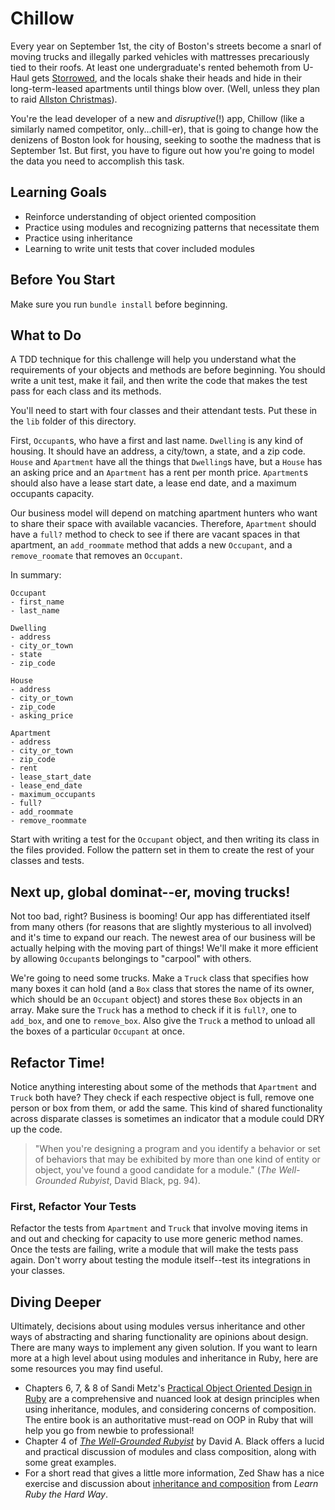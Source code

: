 # Chillow

Every year on September 1st, the city of Boston's streets become a snarl of moving trucks and illegally parked vehicles with mattresses precariously tied to their roofs. At least one undergraduate's rented behemoth from U-Haul gets [Storrowed](http://www.urbandictionary.com/define.php?term=storrowed), and the locals shake their heads and hide in their long-term-leased apartments until things blow over. (Well, unless they plan to raid [Allston Christmas](http://www.urbandictionary.com/define.php?term=allston+christmas)).

You're the lead developer of a new and *disruptive*(!) app, Chillow (like a similarly named competitor, only...chill-er), that is going to change how the denizens of Boston look for housing, seeking to soothe the madness that is September 1st. But first, you have to figure out how you're going to model the data you need to accomplish this task.

## Learning Goals
* Reinforce understanding of object oriented composition
* Practice using modules and recognizing patterns that necessitate them
* Practice using inheritance
* Learning to write unit tests that cover included modules

## Before You Start

Make sure you run `bundle install` before beginning.

## What to Do

A TDD technique for this challenge will help you understand what the requirements of your objects and methods are before beginning. You should write a unit test, make it fail, and then write the code that makes the test pass for each class and its methods.

You'll need to start with four classes and their attendant tests. Put these in the `lib` folder of this directory.

First, `Occupant`s, who have a first and last name. `Dwelling` is any kind of housing. It should have an address, a city/town, a state, and a zip code. `House` and `Apartment` have all the things that `Dwelling`s have, but a `House` has an asking price and an `Apartment` has a rent per month price. `Apartment`s should also have a lease start date, a lease end date, and a maximum occupants capacity.

Our business model will depend on matching apartment hunters who want to share their space with available vacancies. Therefore, `Apartment` should have a `full?` method to check to see if there are vacant spaces in that apartment, an `add_roommate` method that adds a new `Occupant`, and a `remove_roomate` that removes an `Occupant`.

In summary:

```
Occupant
- first_name
- last_name

Dwelling
- address
- city_or_town
- state
- zip_code

House
- address
- city_or_town
- zip_code
- asking_price

Apartment
- address
- city_or_town
- zip_code
- rent
- lease_start_date
- lease_end_date
- maximum_occupants
- full?
- add_roommate
- remove_roommate
```

Start with writing a test for the `Occupant` object, and then writing its class in the files provided. Follow the pattern set in them to create the rest of your classes and tests.

## Next up, global dominat--er, moving trucks!

Not too bad, right? Business is booming! Our app has differentiated itself from many others (for reasons that are slightly mysterious to all involved) and it's time to expand our reach. The newest area of our business will be actually helping with the moving part of things! We'll make it more efficient by allowing `Occupant`s belongings to "carpool" with others.

We're going to need some trucks. Make a `Truck` class that specifies how many boxes it can hold (and a `Box` class that stores the name of its owner, which should be an `Occupant` object) and stores these `Box` objects in an array. Make sure the `Truck` has a method to check if it is `full?`, one to `add_box`, and one to `remove_box`. Also give the `Truck` a method to unload all the boxes of a particular `Occupant` at once.

## Refactor Time!

Notice anything interesting about some of the methods that `Apartment` and `Truck` both have? They check if each respective object is full, remove one person or box from them, or add the same. This kind of shared functionality across disparate classes is sometimes an indicator that a module could DRY up the code.

> "When you're designing a program and you identify a behavior or set of behaviors that may be exhibited by more than one kind of entity or object, you've found a good candidate for a module." (*The Well-Grounded Rubyist*, David Black, pg. 94).

### First, Refactor Your Tests

Refactor the tests from `Apartment` and `Truck` that involve moving items in and out and checking for capacity to use more generic method names. Once the tests are failing, write a module that will make the tests pass again. Don't worry about testing the module itself--test its integrations in your classes.

## Diving Deeper

Ultimately, decisions about using modules versus inheritance and other ways of abstracting and sharing functionality are opinions about design. There are many ways to implement any given solution. If you want to learn more at a high level about using modules and inheritance in Ruby, here are some resources you may find useful.

* Chapters 6, 7, & 8 of Sandi Metz's [Practical Object Oriented Design in Ruby](http://www.amazon.com/Practical-Object-Oriented-Design-Ruby-Addison-Wesley/dp/0321721330) are a comprehensive and nuanced look at design principles when using inheritance, modules, and considering concerns of composition. The entire book is an authoritative must-read on OOP in Ruby that will help you go from newbie to professional!
* Chapter 4 of [*The Well-Grounded Rubyist*](https://www.amazon.com/Well-Grounded-Rubyist-David-Black/dp/1617291692/) by David A. Black offers a lucid and practical discussion of modules and class composition, along with some great examples.
* For a short read that gives a little more information, Zed Shaw has a nice exercise and discussion about [inheritance and composition](http://learnrubythehardway.org/book/ex44.html) from *Learn Ruby the Hard Way*.
